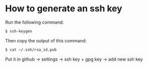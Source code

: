 # How to generate an ssh key

Run the following command:
```bash
$ ssh-keygen
```

Then copy the output of this command:
```bash
$ cat ~/.ssh/rsa_id.pub
```

Put it in github -> settings -> ssh key + gpg key -> add new ssh key

